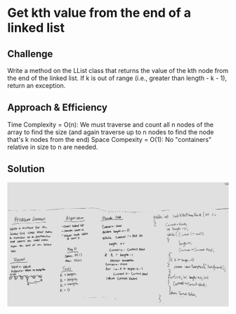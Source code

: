 # Get kth value from the end of a linked list

## Challenge
Write a method on the LList class that returns the value of the kth node from the end of the linked list. If k is out of range (i.e., greater than length - k - 1), return an exception.

## Approach & Efficiency
Time Complexity = O(n): We must traverse and count all n nodes of the array to find the size (and again traverse up to n nodes to find the node that's k nodes from the end)
Space Compexity = O(1): No "containers" relative in size to n are needed.

## Solution
![whiteboard-image](../../assets/ll_kth_from_end.jpg)

